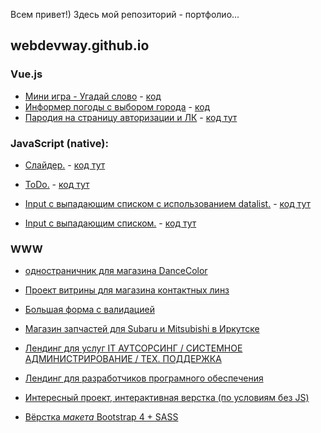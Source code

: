Всем привет!)
Здесь мой репозиторий - портфолио...

## webdevway.github.io

### Vue.js
* [Мини игра - Угадай слово](https://webdevway.github.io/content/vue/WordGame/dist/index.html) - [код](https://github.com/webDevWay/webdevway.github.io/tree/master/content/vue/WordGame)
* [Информер погоды с выбором города](https://webdevway.github.io/content/vue/weatherForecast/dist/) - [код](https://github.com/webDevWay/webdevway.github.io/tree/master/content/vue/weatherForecast)
* [Пародия на страницу авторизации и ЛК](https://webdevway.github.io/content/vue/newRoad/index.html) - [код тут](https://github.com/webDevWay/webdevway.github.io/tree/master/content/vue/newRoad)

### JavaScript (native):
* [Слайдер.](https://webdevway.github.io/content/js/JS_Slider) - [код тут](https://github.com/webDevWay/webdevway.github.io/blob/master/content/js/JS_Slider/script.js)

 * [ToDo.](https://webdevway.github.io/content/js/JS_ToDo) - [код тут](https://github.com/webDevWay/webdevway.github.io/blob/master/content/js/JS_ToDo/index.js)

* [Input c выпадающим списком с использованием datalist.](https://webdevway.github.io/content/js/list_withDataList) - [код тут](https://github.com/webDevWay/webdevway.github.io/blob/master/content/js/list_withDataList/autocomplete.js)
    
* [Input c выпадающим списком.](https://webdevway.github.io/content/js/list_withList) - [код тут](https://github.com/webDevWay/webdevway.github.io/blob/master/content/js/list_withList/index.js)

### WWW
* [одностраничник для магазина DanceColor](https://webdevway.github.io/content/www/DanceColor/)

* [Проект витрины для магазина контактных линз](https://webdevway.github.io/content/www/Opticentre/)

* [Большая форма с валидацией](https://webdevway.github.io/content/www/ValidationForm/)

* [Магазин запчастей для Subaru и Mitsubishi в Иркутске](https://webdevway.github.io/content/www/matsu-motors.ru/index.html)

* [Лендинг для услуг IT АУТСОРСИНГ / СИСТЕМНОЕ АДМИНИСТРИРОВАНИЕ / ТЕХ. ПОДДЕРЖКА](https://webdevway.github.io/content/www/exubit.ru/index.html)

* [Лендинг для разработчиков програмного обеспечения](https://webdevway.github.io/content/www/exubit.com/index.html)

* [Интересный проект, интерактивная верстка (по условиям без JS)](https://webdevway.github.io/content/www/tabs_woJs/)

* [Вёрстка *макета* Bootstrap 4 + SASS](https://webdevway.github.io/content/www/bs4_sass/)
